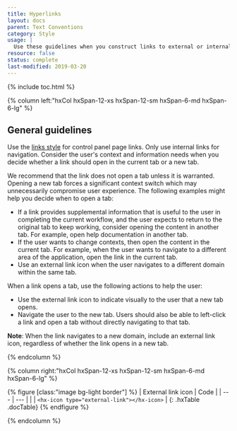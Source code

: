 ```yaml
---
title: Hyperlinks
layout: docs
parent: Text Conventions
category: Style
usage: |
  Use these guidelines when you construct links to external or internal content.
resource: false
status: complete
last-modified: 2019-03-20
---
```


{% include toc.html %}

<section class="static-section"  markdown="1">

<div class="hxRow" markdown="1">

{% column left:"hxCol hxSpan-12-xs hxSpan-12-sm hxSpan-6-md hxSpan-6-lg" %}

## General guidelines

Use the [links style]({{site.baseurl}}/style/typography.html#link) for control panel page links. Only use internal links for navigation. Consider the user's context and information needs when you decide whether a link should open in the current tab or a new tab.

We recommend that the link does not open a tab unless it is warranted. Opening a new tab forces a significant context switch which may unnecessarily compromise user experience. The following examples might help you decide when to open a tab:

- If a link provides supplemental information that is useful to the user in completing the current workflow, and the user expects to return to the original tab to keep working, consider opening the content in another tab. For example, open help documentation in another tab.
- If the user wants to change contexts, then open the content in the current tab. For example, when the user wants to navigate to a different area of the application, open the link in the current tab.
- Use an external link icon when the user navigates to a different domain within the same tab.

When a link opens a tab, use the following actions to help the user:

- Use the external link icon to indicate visually to the user that a new tab opens.
- Navigate the user to the new tab. Users should also be able to left-click a link and open a tab without directly navigating to that tab.

**Note**: When the link navigates to a new domain, include an external link icon, regardless of whether the link opens in a new tab.

{% endcolumn %}

{% column right:"hxCol hxSpan-12-xs hxSpan-12-sm hxSpan-6-md hxSpan-6-lg" %}

{% figure [class:"image bg-light border"] %}
| <hx-icon type="checkmark" class="good-idea"></hx-icon> External link icon | <hx-icon type="checkmark" class="good-idea"></hx-icon>Code |
| --- | --- |
| <hx-icon type="external-link"></hx-icon> | `<hx-icon type="external-link"></hx-icon>` |
{: .hxTable .docTable}
{% endfigure %}

{% endcolumn %}

</div>

</section>
